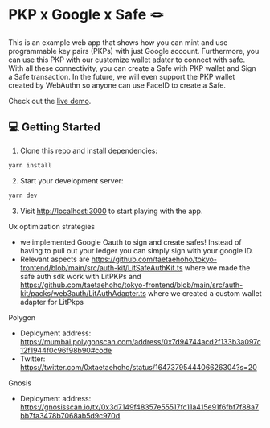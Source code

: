 # PKP x Google x Safe 🪢

This is an example web app that shows how you can mint and use programmable key pairs (PKPs) with just Google account. Furthermore, you can use this PKP with our customize wallet adater to connect with safe. With all these connectivity, you can create a Safe with PKP wallet and Sign a Safe transaction. In the future, we will even support the PKP wallet created by WebAuthn so anyone can use FaceID to create a Safe.

Check out the [live demo](https://eth-tokyo-0414.vercel.app/).

## 💻 Getting Started

1. Clone this repo and install dependencies:

```bash
yarn install
```

2. Start your development server:

```bash
yarn dev
```

3. Visit [http://localhost:3000](http://localhost:3000) to start playing with the app.

Ux optimization strategies
- we implemented Google Oauth to sign and create safes! Instead of having to pull out your ledger you can simply sign with your google ID. 
- Relevant aspects are https://github.com/taetaehoho/tokyo-frontend/blob/main/src/auth-kit/LitSafeAuthKit.ts where we made the safe auth sdk work with LitPKPs and https://github.com/taetaehoho/tokyo-frontend/blob/main/src/auth-kit/packs/web3auth/LitAuthAdapter.ts where we created a custom wallet adapter for LitPkps 

Polygon
- Deployment address: https://mumbai.polygonscan.com/address/0x7d94744acd2f133b3a097c12f1944f0c96f98b90#code
- Twitter: https://twitter.com/0xtaetaehoho/status/1647379544406626304?s=20

Gnosis
- Deployment address: https://gnosisscan.io/tx/0x3d7149f48357e55517fc11a415e91f6fbf7f88a7bb7fa3478b7068ab5d9c970d

